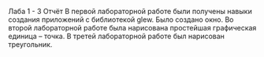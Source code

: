 Лаба 1 - 3
Отчёт
В первой лабораторной работе были получены навыки создания приложений с библиотекой glew. Было создано окно.
Во второй лабораторной работе была нарисована простейшая графическая единица – точка.
В третей лабораторной работе был нарисован треугольник.
